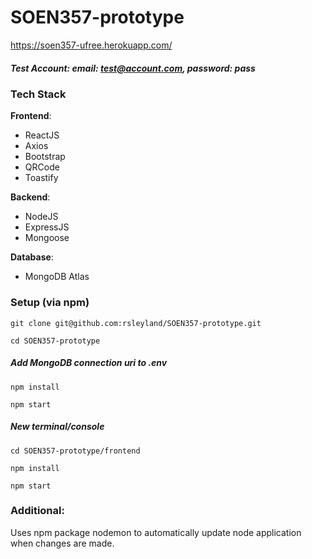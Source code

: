 # SOEN357-prototype

https://soen357-ufree.herokuapp.com/ 
##### Test Account: email: test@account.com, password: pass

### Tech Stack

**Frontend**:
* ReactJS
* Axios
* Bootstrap
* QRCode
* Toastify

**Backend**:
* NodeJS
* ExpressJS
* Mongoose

**Database**:
* MongoDB Atlas


### Setup (via npm)
`git clone git@github.com:rsleyland/SOEN357-prototype.git`

`cd SOEN357-prototype`

##### Add MongoDB connection uri to .env
`npm install`

`npm start`

##### New terminal/console
`cd SOEN357-prototype/frontend`

`npm install`

`npm start`

### Additional:
Uses npm package nodemon to automatically update node application when changes are made.



